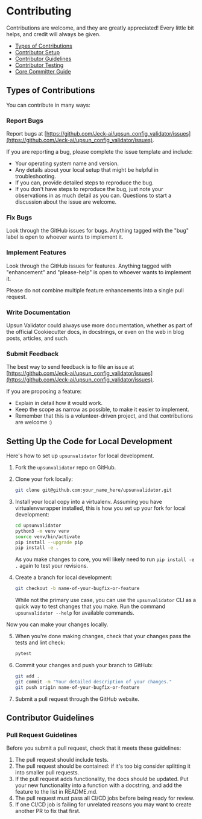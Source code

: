 # Contributing

Contributions are welcome, and they are greatly appreciated!
Every little bit helps, and credit will always be given.

- [Types of Contributions](#types-of-contributions)
- [Contributor Setup](#setting-up-the-code-for-local-development)
- [Contributor Guidelines](#contributor-guidelines)
- [Contributor Testing](#testing-with-tox)
- [Core Committer Guide](#core-committer-guide)

## Types of Contributions

You can contribute in many ways:

### Report Bugs

Report bugs at [https://github.com/Jeck-ai/upsun_config_validator/issues](https://github.com/Jeck-ai/upsun_config_validator/issues).

If you are reporting a bug, please complete the issue template and include:

- Your operating system name and version.
- Any details about your local setup that might be helpful in troubleshooting.
- If you can, provide detailed steps to reproduce the bug.
- If you don't have steps to reproduce the bug, just note your observations in as much detail as you can.
  Questions to start a discussion about the issue are welcome.

### Fix Bugs

Look through the GitHub issues for bugs.
Anything tagged with the "bug" label is open to whoever wants to implement it.

### Implement Features

Look through the GitHub issues for features.
Anything tagged with "enhancement" and "please-help" is open to whoever wants to implement it.

Please do not combine multiple feature enhancements into a single pull request.

### Write Documentation

Upsun Validator could always use more documentation, whether as part of the official Cookiecutter docs, in docstrings, or even on the web in blog posts, articles, and such.

<!-- If you want to review your changes on the documentation locally, you can do:

```bash
pip install -r docs/requirements.txt
make servedocs
```

This will compile the documentation, open it in your browser and start watching the files for changes, recompiling as you save. -->

### Submit Feedback

The best way to send feedback is to file an issue at [https://github.com/Jeck-ai/upsun_config_validator/issues](https://github.com/Jeck-ai/upsun_config_validator/issues).

If you are proposing a feature:

- Explain in detail how it would work.
- Keep the scope as narrow as possible, to make it easier to implement.
- Remember that this is a volunteer-driven project, and that contributions are welcome :)

## Setting Up the Code for Local Development

Here's how to set up `upsunvalidator` for local development.

1. Fork the `upsunvalidator` repo on GitHub.
2. Clone your fork locally:

   ```bash
   git clone git@github.com:your_name_here/upsunvalidator.git
   ```

3. Install your local copy into a virtualenv.
   Assuming you have virtualenvwrapper installed, this is how you set up your fork for local development:

   ```bash
   cd upsunvalidator
   python3 -m venv venv
   source venv/bin/activate
   pip install --upgrade pip
   pip install -e .
   ```

   As you make changes to core, you will likely need to run `pip install -e .` again to test your revisions.

4. Create a branch for local development:

   ```bash
   git checkout -b name-of-your-bugfix-or-feature
   ```

   While not the primary use case, you can use the `upsunvalidator` CLI as a quick way to test changes that you make.
   Run the command `upsunvalidator --help` for available commands.

Now you can make your changes locally. 

5. When you're done making changes, check that your changes pass the tests and lint check:

   ```bash
   pytest
   ```

<!-- 6. Ensure that your feature or commit is fully covered by tests. Check report after regular `tox` run.
   You can also run coverage only report and get html report with statement by statement highlighting:

   ```bash
   make coverage
   ```

   You report will be placed to `htmlcov` directory. Please do not include this directory to your commits.
   By default this directory in our `.gitignore` file. -->

6. Commit your changes and push your branch to GitHub:

   ```bash
   git add .
   git commit -m "Your detailed description of your changes."
   git push origin name-of-your-bugfix-or-feature
   ```

8. Submit a pull request through the GitHub website.

## Contributor Guidelines

### Pull Request Guidelines

Before you submit a pull request, check that it meets these guidelines:

1. The pull request should include tests.
2. The pull request should be contained:
   if it's too big consider splitting it into smaller pull requests.
3. If the pull request adds functionality, the docs should be updated.
   Put your new functionality into a function with a docstring, and add the feature to the list in README.md.
4. The pull request must pass all CI/CD jobs before being ready for review.
5. If one CI/CD job is failing for unrelated reasons you may want to create another PR to fix that first.

<!-- ### Coding Standards

- PEP8
- Functions over classes except in tests
- Quotes via [http://stackoverflow.com/a/56190/5549](http://stackoverflow.com/a/56190/5549)

  - Use double quotes around strings that are used for interpolation or that are natural language messages
  - Use single quotes for small symbol-like strings (but break the rules if the strings contain quotes)
  - Use triple double quotes for docstrings and raw string literals for regular expressions even if they aren't needed.
  - Example:

    ```python
    LIGHT_MESSAGES = {
        'English': "There are %(number_of_lights)s lights.",
        'Pirate':  "Arr! Thar be %(number_of_lights)s lights."
    }
    def lights_message(language, number_of_lights):
        """Return a language-appropriate string reporting the light count."""
        return LIGHT_MESSAGES[language] % locals()
    def is_pirate(message):
        """Return True if the given message sounds piratical."""
        return re.search(r"(?i)(arr|avast|yohoho)!", message) is not None
    ```

## Testing with tox

`tox` uses `pytest` under the hood, hence it supports the same syntax for selecting tests.

For further information please consult the [pytest usage docs](http://pytest.org/en/latest/example/index.html).

To run a particular test class with `tox`:

```bash
tox -e py310 -- '-k TestFindHooks'
```

To run some tests with names matching a string expression:

```bash
tox -e py310 -- '-k generate'
```

Will run all tests matching "generate", test_generate_files for example.

To run just one method:

```bash
tox -e py310 -- '-k "TestFindHooks and test_find_hook"'
```

To run all tests using various versions of Python, just run `tox`:

```bash
tox
```

This configuration file setup the pytest-cov plugin and it is an additional dependency.
It generate a coverage report after the tests.

It is possible to test with specific versions of Python. To do this, the command is:

```bash
tox -e py37,py38
```

This will run `py.test` with the `python3.7` and `python3.8` interpreters. -->

